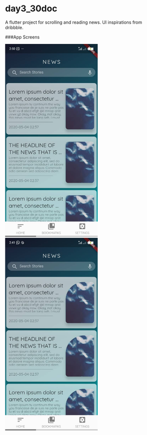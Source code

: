 # day3_30doc

A flutter project for scrolling and reading news.
UI inspirations from dribbble.

###App Screens

<img src="AppImages/newsListA.jpg" width = "300">

<img src="AppImages/newsList.jpg" width = "300">
